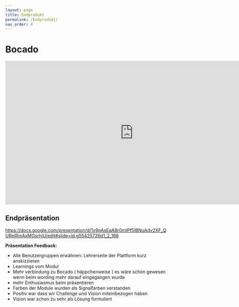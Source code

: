 ```yaml
---
layout: page
title: Endprodukt
permalink: /Endprodukt/
nav_order: 4
---
```


# Bocado

<iframe style="border: none;" width="800" height="450" src="https://www.figma.com/embed?embed_host=share&url=https%3A%2F%2Fwww.figma.com%2Ffile%2FGN1f3SvmzTkia4DAZaBix0%2FHi-Fi-Prototyp%3Fnode-id%3D0%253A1" allowfullscreen></iframe>

## Endpräsentation
https://docs.google.com/presentation/d/1v9pAsEaABr0mIPf5lBNuAdv2XF_QURejRmAxMGsrhiU/edit#slide=id.g55425726d1_2_168

**Präsentation Feedback:**
* Alle Benutzergruppen erwähnen: Lehrerseite der Plattform kurz anskizzieren
* Learnings vom Modul
* Mehr verbindung zu Bocado ( häppchenweise ) es wäre schön gewesen wenn beim wording mehr darauf eingegangen wurde
* mehr Enthusiasmus beim präsentieren
* Farben der Module wurden als Signalfarben verstanden
* Positiv war dass wir Challenge und Vision miteinbezogen haben
* Vision war schon zu sehr als Lösung formuliert


